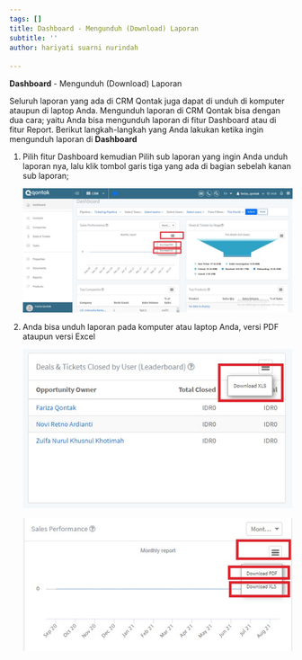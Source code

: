 ```yaml
---
tags: []
title: Dashboard - Mengunduh (Download) Laporan
subtitle: ''
author: hariyati suarni nurindah

---
```

**Dashboard** - Mengunduh (Download) Laporan

Seluruh laporan yang ada di CRM Qontak juga dapat di unduh di komputer ataupun di laptop Anda. Mengunduh laporan di CRM Qontak bisa dengan dua cara; yaitu Anda bisa mengunduh laporan di fitur Dashboard atau di fitur Report. Berikut langkah-langkah yang Anda lakukan ketika ingin mengunduh laporan di **Dashboard**

1. Pilih fitur Dashboard kemudian Pilih sub laporan yang ingin Anda unduh laporan nya, lalu klik tombol garis tiga yang ada di bagian sebelah kanan sub laporan;

   ![](/uploads/2.jpg)
2. Anda bisa unduh laporan pada komputer atau laptop Anda, versi PDF ataupun versi Excel

   ![](/uploads/3-2.jpg)

   ![](/uploads/4.jpg)